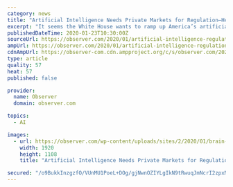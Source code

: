 ```yaml
---
category: news
title: "Artificial Intelligence Needs Private Markets for Regulation—Here’s Why"
excerpt: "It seems the White House wants to ramp up America’s artificial intelligence (AI) dominance. Earlier this month, the U.S. Office of Management and Budget released its “Guidance for Regulation of Artificial Intelligence Applications,” for federal agencies to oversee AI’s development in a way that protects innovation without making the ..."
publishedDateTime: 2020-01-23T10:30:00Z
sourceUrl: https://observer.com/2020/01/artificial-intelligence-regulation-private-markets/
ampUrl: https://observer.com/2020/01/artificial-intelligence-regulation-private-markets/amp/
cdnAmpUrl: https://observer-com.cdn.ampproject.org/c/s/observer.com/2020/01/artificial-intelligence-regulation-private-markets/amp/
type: article
quality: 57
heat: 57
published: false

provider:
  name: Observer
  domain: observer.com

topics:
  - AI

images:
  - url: https://observer.com/wp-content/uploads/sites/2/2020/01/brain-4723976_1920.jpg?quality=80&strip
    width: 1920
    height: 1108
    title: "Artificial Intelligence Needs Private Markets for Regulation—Here’s Why"

secured: "/o9BukkInzgzfO/VUnMU1PoeL+DOg/gjNwnOZIYLgIkN9tRwuqJmNcrI2zpxMagE+GrfY5NekQC8wdTC+Uz8Z2D1fe2ITd3WFP4StvwZlESpQDj+L3UOxRma5iPyruaHNiZpc1kupj9pk3rRYG+XGBjen6p9H33OtcRKZgeceeOuj6r22qn0QbP7Xx+mfXff5Vuh/6x6Cb4n8Qh/VHNdpi8LNuVq6cNrsZS2d6M4BCMuGNos/gk0H8xnVxXakKOiepjN3sj8ZKY82hRjPsNJhRJJcORff2/tBP6IRGvDwrR0afq6Bzi6Q1Q4m6ke8BXU;n8xOZ9a/qwIVMM/629l09w=="
---
```


